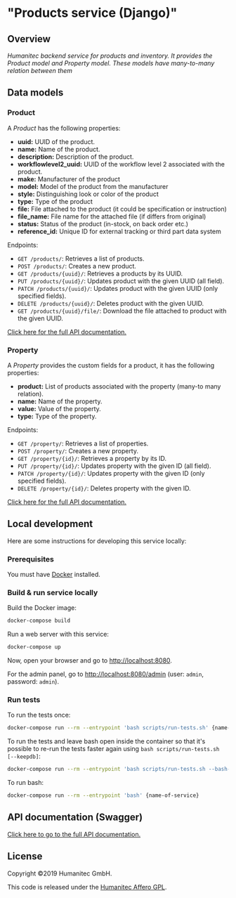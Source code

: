 # "Products service (Django)"

## Overview

_Humanitec backend service for products and inventory. 
It provides the Product model and Property model. 
These models have many-to-many relation between them_


## Data models

### Product

A _Product_ has the following properties:

-  **uuid:** UUID of the product.
-  **name:** Name of the product.
-  **description:** Description of the product.
-  **workflowlevel2_uuid:** UUID of the workflow level 2 associated with the product.
-  **make:** Manufacturer of the product
-  **model:** Model of the product from the manufacturer
-  **style:** Distinguishing look or color of the product
-  **type:** Type of the product
-  **file:** File attached to the product (it could be specification or instruction)
-  **file_name:** File name for the attached file (if differs from original)
-  **status:** Status of the product (in-stock, on back order etc.)
-  **reference_id:** Unique ID for external tracking or third part data system

Endpoints:

-  `GET /products/`: Retrieves a list of products.
-  `POST /products/`: Creates a new product.
-  `GET /products/{uuid}/`: Retrieves a products by its UUID.
-  `PUT /products/{uuid}/`: Updates product with the given UUID (all field).
-  `PATCH /products/{uuid}/`: Updates product with the given UUID (only specified fields).
-  `DELETE /products/{uuid}/`: Deletes product with the given UUID.
-  `GET /products/{uuid}/file/`: Download the file attached to product with the given UUID.

[Click here for the full API documentation.](#point-this-link-to-swagger-docs)

### Property

A _Property_ provides the custom fields for a product, it has the following properties:

-  **product:** List of products associated with the property (many-to many relation).
-  **name:** Name of the property.
-  **value:** Value of the property.
-  **type:** Type of the property.

Endpoints:

-  `GET /property/`: Retrieves a list of properties.
-  `POST /property/`: Creates a new property.
-  `GET /property/{id}/`: Retrieves a property by its ID.
-  `PUT /property/{id}/`: Updates property with the given ID (all field).
-  `PATCH /property/{id}/`: Updates property with the given ID (only specified fields).
-  `DELETE /property/{id}/`: Deletes property with the given ID.

[Click here for the full API documentation.](#point-this-link-to-swagger-docs)

## Local development

<!-- Just Django instructions for now -->
Here are some instructions for developing this service locally:

### Prerequisites

You must have [Docker](https://www.docker.com/) installed.

### Build & run service locally

Build the Docker image:

```bash
docker-compose build
```

Run a web server with this service:

```bash
docker-compose up
```

Now, open your browser and go to [http://localhost:8080](http://localhost:8080).

For the admin panel, go to [http://localhost:8080/admin](http://localhost:8080/admin)
(user: `admin`, password: `admin`).

### Run tests

To run the tests once:

```bash
docker-compose run --rm --entrypoint 'bash scripts/run-tests.sh' {name-of-service}
```

To run the tests and leave bash open inside the container so that it's possible to
re-run the tests faster again using `bash scripts/run-tests.sh [--keepdb]`:

```bash
docker-compose run --rm --entrypoint 'bash scripts/run-tests.sh --bash-on-finish' {name-of-service}
```

To run bash:

```bash
docker-compose run --rm --entrypoint 'bash' {name-of-service}
```

## API documentation (Swagger)

[Click here to go to the full API documentation.](/{path-to-the-api-docs})

## License

Copyright &#169;2019 Humanitec GmbH.

This code is released under the [Humanitec Affero GPL](LICENSE).
